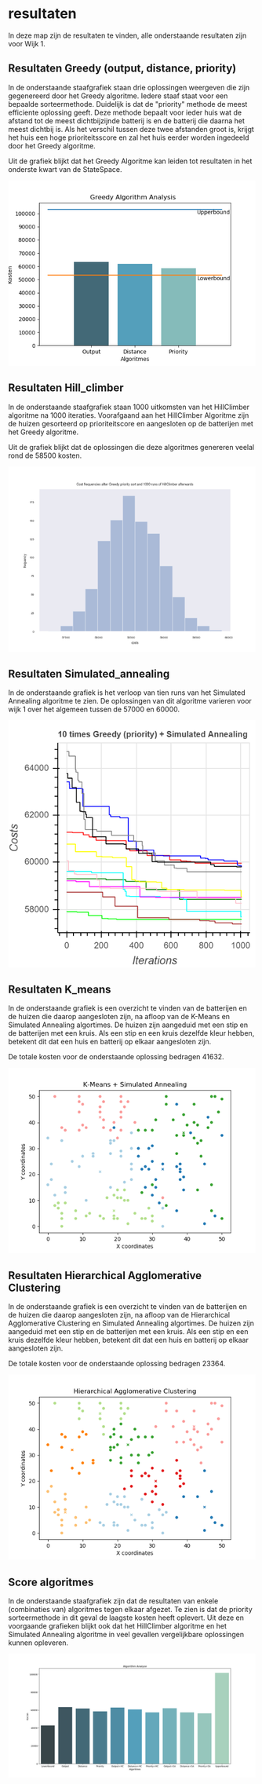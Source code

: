 # resultaten

In deze map zijn de resultaten te vinden, alle onderstaande resultaten zijn voor Wijk 1.

## Resultaten Greedy (output, distance, priority)
In de onderstaande staafgrafiek staan drie oplossingen weergeven die zijn gegenereerd door het Greedy algoritme. Iedere staaf staat voor een bepaalde sorteermethode. Duidelijk is dat de "priority" methode de meest efficiente oplossing geeft. Deze methode bepaalt voor ieder huis wat de afstand tot de meest dichtbijzijnde batterij is en de batterij die daarna het meest dichtbij is. Als het verschil tussen deze twee afstanden groot is, krijgt het huis een hoge prioriteitsscore en zal het huis eerder worden ingedeeld door het Greedy algoritme.

Uit de grafiek blijkt dat het Greedy Algoritme kan leiden tot resultaten in het onderste kwart van de StateSpace.

<img src="https://github.com/broekm006/SmartGrid/blob/master/resultaten/visualisaties/greedy%20comparison.png"/>

## Resultaten Hill_climber
In de onderstaande staafgrafiek staan 1000 uitkomsten van het HillClimber algoritme na 1000 iteraties. Voorafgaand aan het HillClimber Algoritme zijn de huizen gesorteerd op prioriteitscore en aangesloten op de batterijen met het Greedy algoritme.

Uit de grafiek blijkt dat de oplossingen die deze algoritmes genereren veelal rond de 58500 kosten.

<img src="https://github.com/broekm006/SmartGrid/blob/master/resultaten/visualisaties/Cost%20frequencies%20after%20Greedy%20priority%20sort%20and%201000%20runs%20of%20HillClimber%20afterwards.png"/>

## Resultaten Simulated_annealing
In de onderstaande grafiek is het verloop van tien runs van het Simulated Annealing algoritme te zien. De oplossingen van dit algoritme varieren voor wijk 1 over het algemeen tussen de 57000 en 60000.

<img src="https://github.com/broekm006/SmartGrid/blob/master/resultaten/visualisaties/simulated_10times.PNG"/>

## Resultaten K_means
In de onderstaande grafiek is een overzicht te vinden van de batterijen en de huizen die daarop aangesloten zijn, na afloop van de K-Means en Simulated Annealing algortimes. De huizen zijn aangeduid met een stip en de batterijen met een kruis. Als een stip en een kruis dezelfde kleur hebben, betekent dit dat een huis en batterij op elkaar aangesloten zijn.

De totale kosten voor de onderstaande oplossing bedragen 41632.

<img src="https://github.com/broekm006/SmartGrid/blob/master/resultaten/visualisaties/K-means/kmeansAndSimulated.png"/>

## Resultaten Hierarchical Agglomerative Clustering
In de onderstaande grafiek is een overzicht te vinden van de batterijen en de huizen die daarop aangesloten zijn, na afloop van de Hierarchical Agglomerative Clustering en Simulated Annealing algortimes. De huizen zijn aangeduid met een stip en de batterijen met een kruis. Als een stip en een kruis dezelfde kleur hebben, betekent dit dat een huis en batterij op elkaar aangesloten zijn.

De totale kosten voor de onderstaande oplossing bedragen 23364.

<img src="https://github.com/broekm006/SmartGrid/blob/master/resultaten/visualisaties/Hierarchical_Agglomerative_Clustering_V2.png"/>

## Score algoritmes
In de onderstaande staafgrafiek zijn dat de resultaten van enkele (combinaties van) algoritmes tegen elkaar afgezet. Te zien is dat de priority sorteermethode in dit geval de laagste kosten heeft oplevert. Uit deze en voorgaande grafieken blijkt ook dat het HillClimber algoritme en het Simulated Annealing algoritme in veel gevallen vergelijkbare oplossingen kunnen opleveren.

<img src="https://github.com/broekm006/SmartGrid/blob/master/resultaten/visualisaties/all_algorithms.png"/>
